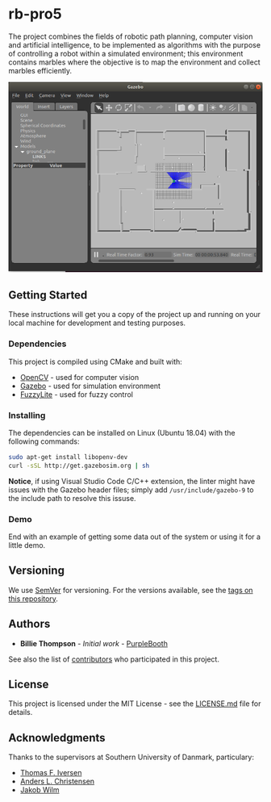 # rb-pro5

The project combines the fields of robotic path planning, computer vision and artificial intelligence, to be implemented as algorithms with the purpose of controlling a robot within a simulated environment; this environment contains marbles where the objective is to map the environment and collect marbles efficiently.

![gazebo-sreenshot](assets/img/gazebo-sim-screenshot.png "Gazebo screenshot")

## Getting Started

These instructions will get you a copy of the project up and running on your local machine for development and testing purposes.

### Dependencies

This project is compiled using CMake and built with:

* [OpenCV](https://opencv.org/) - used for computer vision
* [Gazebo](http://gazebosim.org/) - used for simulation environment
* [FuzzyLite](https://fuzzylite.com/) - used for fuzzy control

### Installing

The dependencies can be installed on Linux (Ubuntu 18.04) with the following commands:

```bash
sudo apt-get install libopenv-dev
curl -sSL http://get.gazebosim.org | sh
```

**Notice**, if using Visual Studio Code C/C++ extension, the linter might have issues with the Gazebo header files; simply add `/usr/include/gazebo-9` to the include path to resolve this issuse.

### Demo

End with an example of getting some data out of the system or using it for a little demo.

## Versioning

We use [SemVer](http://semver.org/) for versioning. For the versions available, see the [tags on this repository](https://github.com/your/project/tags). 

## Authors

* **Billie Thompson** - *Initial work* - [PurpleBooth](https://github.com/PurpleBooth)

See also the list of [contributors](https://github.com/your/project/contributors) who participated in this project.

## License

This project is licensed under the MIT License - see the [LICENSE.md](LICENSE.md) file for details.

## Acknowledgments

Thanks to the supervisors at Southern University of Danmark, particulary:

* [Thomas F. Iversen](https://github.com/jakobwilm)
* [Anders L. Christensen](https://github.com/jakobwilm)
* [Jakob Wilm](https://github.com/jakobwilm)
